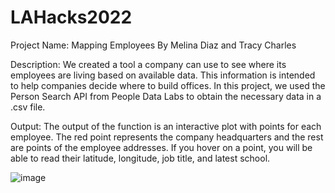 # LAHacks2022

Project Name: Mapping Employees
By Melina Diaz and Tracy Charles

Description:
We created a tool a company can use to see where its employees are living based on available data. This information is intended to help companies decide where to build offices. In this project, we used the Person Search API from People Data Labs to obtain the necessary data in a .csv file.

Output:
The output of the function is an interactive plot with points for each employee. The red point represents the company headquarters and the rest are points of the employee addresses. If you hover on a point, you will be able to read their latitude, longitude, job title, and latest school.

![image](https://user-images.githubusercontent.com/81223941/163709070-6f7fee81-4d86-4061-88d1-e476731a8fdd.png)
